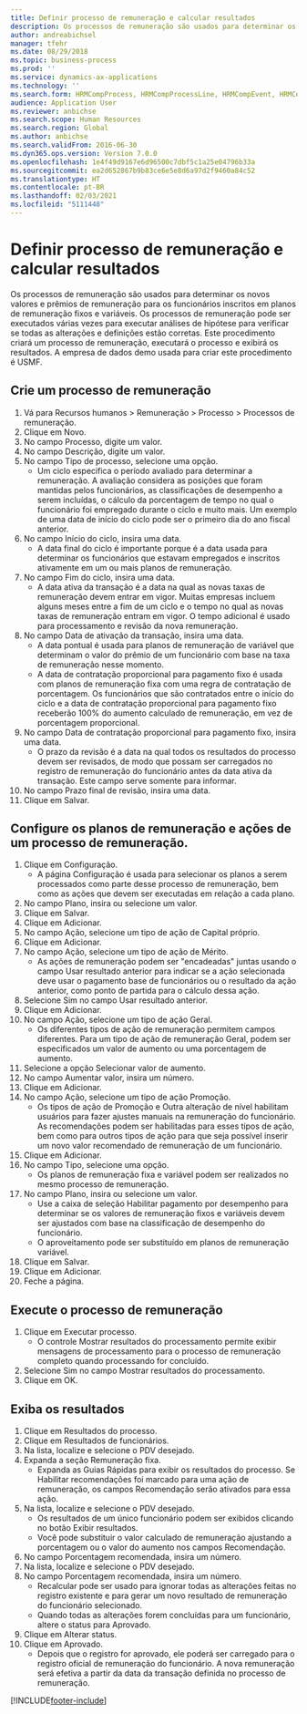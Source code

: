 ```yaml
---
title: Definir processo de remuneração e calcular resultados
description: Os processos de remuneração são usados para determinar os novos valores e prêmios de remuneração para os funcionários inscritos em planos de remuneração fixos e variáveis.
author: andreabichsel
manager: tfehr
ms.date: 08/29/2018
ms.topic: business-process
ms.prod: ''
ms.service: dynamics-ax-applications
ms.technology: ''
ms.search.form: HRMCompProcess, HRMCompProcessLine, HRMCompEvent, HRMCompEventEmpl, HcmCompensationWorkspace
audience: Application User
ms.reviewer: anbichse
ms.search.scope: Human Resources
ms.search.region: Global
ms.author: anbichse
ms.search.validFrom: 2016-06-30
ms.dyn365.ops.version: Version 7.0.0
ms.openlocfilehash: 1e4f49d9167e6d96500c7dbf5c1a25e04796b33a
ms.sourcegitcommit: ea2d652867b9b83ce6e5e8d6a97d2f9460a84c52
ms.translationtype: HT
ms.contentlocale: pt-BR
ms.lasthandoff: 02/03/2021
ms.locfileid: "5111448"
---
```

# <a name="define-compensation-process-and-calculate-results"></a>Definir processo de remuneração e calcular resultados

Os processos de remuneração são usados para determinar os novos valores e prêmios de remuneração para os funcionários inscritos em planos de remuneração fixos e variáveis. Os processos de remuneração pode ser executados várias vezes para executar análises de hipótese para verificar se todas as alterações e definições estão corretas. Este procedimento criará um processo de remuneração, executará o processo e exibirá os resultados. A empresa de dados demo usada para criar este procedimento é USMF.


## <a name="create-a-compensation-process"></a>Crie um processo de remuneração
1. Vá para Recursos humanos > Remuneração > Processo > Processos de remuneração.
2. Clique em Novo.
3. No campo Processo, digite um valor.
4. No campo Descrição, digite um valor.
5. No campo Tipo de processo, selecione uma opção.
    * Um ciclo especifica o período avaliado para determinar a remuneração. A avaliação considera as posições que foram mantidas pelos funcionários, as classificações de desempenho a serem incluídas, o cálculo da porcentagem de tempo no qual o funcionário foi empregado durante o ciclo e muito mais. Um exemplo de uma data de início do ciclo pode ser o primeiro dia do ano fiscal anterior.  
6. No campo Início do ciclo, insira uma data.
    * A data final do ciclo é importante porque é a data usada para determinar os funcionários que estavam empregados e inscritos ativamente em um ou mais planos de remuneração.  
7. No campo Fim do ciclo, insira uma data.
    * A data ativa da transação é a data na qual as novas taxas de remuneração devem entrar em vigor. Muitas empresas incluem alguns meses entre a fim de um ciclo e o tempo no qual as novas taxas de remuneração entram em vigor. O tempo adicional é usado para processamento e revisão da nova remuneração.  
8. No campo Data de ativação da transação, insira uma data.
    * A data pontual é usada para planos de remuneração de variável que determinam o valor do prêmio de um funcionário com base na taxa de remuneração nesse momento.  
    * A data de contratação proporcional para pagamento fixo é usada com planos de remuneração fixa com uma regra de contratação de porcentagem.  Os funcionários que são contratados entre o início do ciclo e a data de contratação proporcional para pagamento fixo receberão 100% do aumento calculado de remuneração, em vez de porcentagem proporcional.  
9. No campo Data de contratação proporcional para pagamento fixo, insira uma data.
    * O prazo da revisão é a data na qual todos os resultados do processo devem ser revisados, de modo que possam ser carregados no registro de remuneração do funcionário antes da data ativa da transação. Este campo serve somente para informar.  
10. No campo Prazo final de revisão, insira uma data.
11. Clique em Salvar.

## <a name="setup-the-compensation-plans-and-actions-for-a-compensation-process"></a>Configure os planos de remuneração e ações de um processo de remuneração.
1. Clique em Configuração.
    * A página Configuração é usada para selecionar os planos a serem processados como parte desse processo de remuneração, bem como as ações que devem ser executadas em relação a cada plano.  
2. No campo Plano, insira ou selecione um valor.
3. Clique em Salvar.
4. Clique em Adicionar.
5. No campo Ação, selecione um tipo de ação de Capital próprio.
6. Clique em Adicionar.
7. No campo Ação, selecione um tipo de ação de Mérito.
    * As ações de remuneração podem ser "encadeadas" juntas usando o campo Usar resultado anterior para indicar se a ação selecionada deve usar o pagamento base de funcionários ou o resultado da ação anterior, como ponto de partida para o cálculo dessa ação.  
8. Selecione Sim no campo Usar resultado anterior.
9. Clique em Adicionar.
10. No campo Ação, selecione um tipo de ação Geral.
    * Os diferentes tipos de ação de remuneração permitem campos diferentes. Para um tipo de ação de remuneração Geral, podem ser especificados um valor de aumento ou uma porcentagem de aumento.  
11. Selecione a opção Selecionar valor de aumento.
12. No campo Aumentar valor, insira um número.
13. Clique em Adicionar.
14. No campo Ação, selecione um tipo de ação Promoção.
    * Os tipos de ação de Promoção e Outra alteração de nível habilitam usuários para fazer ajustes manuais na remuneração do funcionário. As recomendações podem ser habilitadas para esses tipos de ação, bem como para outros tipos de ação para que seja possível inserir um novo valor recomendado de remuneração de um funcionário.  
15. Clique em Adicionar.
16. No campo Tipo, selecione uma opção.
    * Os planos de remuneração fixa e variável podem ser realizados no mesmo processo de remuneração.  
17. No campo Plano, insira ou selecione um valor.
    * Use a caixa de seleção Habilitar pagamento por desempenho para determinar se os valores de remuneração fixos e variáveis devem ser ajustados com base na classificação de desempenho do funcionário.  
    * O aproveitamento pode ser substituído em planos de remuneração variável.  
18. Clique em Salvar.
19. Clique em Adicionar.
20. Feche a página.

## <a name="run-the-compensation-process"></a>Execute o processo de remuneração
1. Clique em Executar processo.
    * O controle Mostrar resultados do processamento permite exibir mensagens de processamento para o processo de remuneração completo quando processando for concluído.  
2. Selecione Sim no campo Mostrar resultados do processamento.
3. Clique em OK.

## <a name="view-the-results"></a>Exiba os resultados
1. Clique em Resultados do processo.
2. Clique em Resultados de funcionários.
3. Na lista, localize e selecione o PDV desejado.
4. Expanda a seção Remuneração fixa.
    * Expanda as Guias Rápidas para exibir os resultados do processo. Se Habilitar recomendações foi marcado para uma ação de remuneração, os campos Recomendação serão ativados para essa ação.  
5. Na lista, localize e selecione o PDV desejado.
    * Os resultados de um único funcionário podem ser exibidos clicando no botão Exibir resultados.  
    * Você pode substituir o valor calculado de remuneração ajustando a porcentagem ou o valor do aumento nos campos Recomendação.  
6. No campo Porcentagem recomendada, insira um número.
7. Na lista, localize e selecione o PDV desejado.
8. No campo Porcentagem recomendada, insira um número.
    * Recalcular pode ser usado para ignorar todas as alterações feitas no registro existente e para gerar um novo resultado de remuneração do funcionário selecionado.  
    * Quando todas as alterações forem concluídas para um funcionário, altere o status para Aprovado.  
9. Clique em Alterar status.
10. Clique em Aprovado.
    * Depois que o registro for aprovado, ele poderá ser carregado para o registro oficial de remuneração do funcionário. A nova remuneração será efetiva a partir da data da transação definida no processo de remuneração.  



[!INCLUDE[footer-include](../includes/footer-banner.md)]